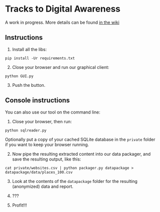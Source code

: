 # Tracks to Digital Awareness

A work in progress. More details can be found [in the wiki](https://github.com/ZuozHK19/T2DA/wiki/Project-Idea)

## Instructions

1) Install all the libs:

`pip install -Ur requirements.txt`

2) Close your browser and run our graphical client:

`python GUI.py`

3) Push the button.

## Console instructions

You can also use our tool on the command line:

1) Close your browser, then run:

`python sqlreader.py`

Optionally put a copy of your cached SQLite database in the `private` folder if you want to keep your browser running.

2) Now pipe the resulting extracted content into our data packager, and save the resulting output, like this:

```
cat private/websites.csv | python packager.py datapackage > datapackage/data/places_100.csv
```
3) Look at the contents of the `datapackage` folder for the resulting (anonymized) data and report.

4) ???

5) Profit!!!
